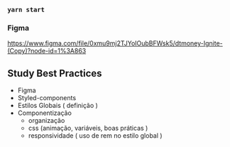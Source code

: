 

### `yarn start`

### Figma
https://www.figma.com/file/0xmu9mj2TJYoIOubBFWsk5/dtmoney-Ignite-(Copy)?node-id=1%3A863

## Study Best Practices

  - Figma
  - Styled-components
  - Estilos Globais ( definição )
  - Componentização
    - organização
    - css (animação, variáveis, boas práticas )
    - responsividade ( uso de rem no estilo global )
    